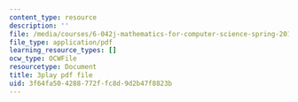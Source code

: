 ```yaml
---
content_type: resource
description: ''
file: /media/courses/6-042j-mathematics-for-computer-science-spring-2015/3f64fa504288772ffc8d9d2b47f8823b_XnV8GAuAqJM.pdf
file_type: application/pdf
learning_resource_types: []
ocw_type: OCWFile
resourcetype: Document
title: 3play pdf file
uid: 3f64fa50-4288-772f-fc8d-9d2b47f8823b
---
```

